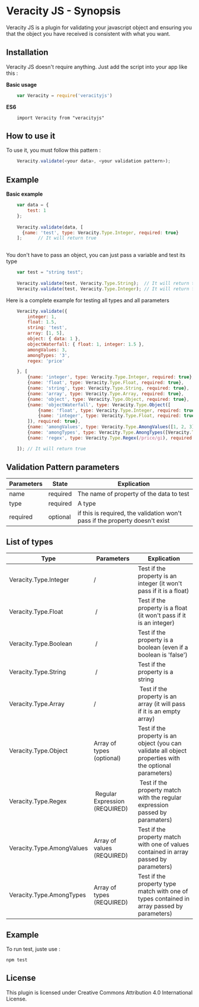 # Veracity JS - Synopsis
Veracity JS is a plugin for validating your javascript object and ensuring you that the object you have received is consistent with what you want. 

## Installation
Veracity JS doesn't require anything. Just add the script into your app like this :
  
**Basic usage**
```javascript
    var Veracity = require('veracityjs')
```
**ES6**
```javsacript
    import Veracity from "veracityjs"
```

## How to use it
To use it, you must follow this pattern :
```javascript
    Veracity.validate(<your data>, <your validation pattern>);
```

## Example
**Basic example**
```javascript
    var data = {
        test: 1
    };
    
    Veracity.validate(data, [
      {name: 'test', type: Veracity.Type.Integer, required: true}
    ];      // It will return true
    
```

You don't have to pass an object, you can just pass a variable and test its type
```javascript
    var test = "string test";
    
    Veracity.validate(test, Veracity.Type.String);  // It will return true
    Veracity.validate(test, Veracity.Type.Integer); // It will return false
```

Here is a complete example for testing all types and all parameters
```javascript
    Veracity.validate({
        integer: 1,
        float: 1.5,
        string: 'test',
        array: [1, 5],
        object: { data: 1 },
        objectWaterfall: { float: 1, integer: 1.5 },
        amongValues: 3,
        amongTypes: '3',
        regex: 'price'

    }, [
        {name: 'integer', type: Veracity.Type.Integer, required: true},
        {name: 'float', type: Veracity.Type.Float, required: true},
        {name: 'string', type: Veracity.Type.String, required: true},
        {name: 'array', type: Veracity.Type.Array, required: true},
        {name: 'object', type: Veracity.Type.Object, required: true},
        {name: 'objectWaterfall', type: Veracity.Type.Object([
            {name: 'float', type: Veracity.Type.Integer, required: true},
            {name: 'integer', type: Veracity.Type.Float, required: true}
        ]), required: true},
        {name: 'amongValues', type: Veracity.Type.AmongValues([1, 2, 3]), required: true},
        {name: 'amongTypes', type: Veracity.Type.AmongTypes([Veracity.Type.Integer, Veracity.Type.Float, Veracity.Type.String]), required: true},
        {name: 'regex', type: Veracity.Type.Regex(/price/gi), required: true}

    ]); // It will return true
```


## Validation Pattern parameters
| Parameters | State | Explication |
|------------|-------|-------------|
| name | required | The name of property of the data to test |
| type | required | A type |
| required | optional | if this is required, the validation won't pass if the property doesn't exist |


## List of types
| Type | Parameters | Explication|
|------|------------|------------|
| Veracity.Type.Integer | / | Test if the property is an integer (it won't pass if it is a float) |
| Veracity.Type.Float | / | Test if the property is a float (it won't pass if it is an integer) |
| Veracity.Type.Boolean | / | Test if the property is a boolean (even if a boolean is 'false') |
| Veracity.Type.String | / | Test if the property is a string |
| Veracity.Type.Array | / | Test if the property is an array (it will pass if it is an empty array) |
| Veracity.Type.Object | Array of types (optional) | Test if the property is an object (you can validate all object properties with the optional parameters) |
| Veracity.Type.Regex | Regular Expression (REQUIRED) | Test if the property match with the regular expression passed by paramaters) |
| Veracity.Type.AmongValues | Array of values (REQUIRED) | Test if the property match with one of values contained in array passed by parameters) |
| Veracity.Type.AmongTypes | Array of types (REQUIRED) | Test if the property type match with one of types contained in array passed by parameters) |


## Example
To run test, juste use :
```
npm test
```

## License
This plugin is licensed under Creative Commons Attribution 4.0 International License.